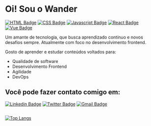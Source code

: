 # Oi! Sou o Wander

[![HTML Badge](https://img.shields.io/badge/HTML5-E34F26?style=for-the-badge&logo=html5&logoColor=white)](https://github.com/wanderaquino)
[![CSS Badge](https://img.shields.io/badge/CSS3-1572B6?style=for-the-badge&logo=css3&logoColor=white)](https://github.com/wanderaquino)
[![Javascript Badge](https://img.shields.io/badge/JavaScript-323330?style=for-the-badge&logo=javascript&logoColor=F7DF1E)](https://github.com/wanderaquino)
[![React Badge](https://img.shields.io/badge/React-20232A?style=for-the-badge&logo=react&logoColor=61DAFB)](https://github.com/wanderaquino)
[![Vue Badge](	https://img.shields.io/badge/Vue.js-35495E?style=for-the-badge&logo=vuedotjs&logoColor=4FC08D)](https://github.com/wanderaquino)

Um amante de tecnologia, que busca aprendizado contínuo e novos desafios sempre. Atualmente com foco no desenvolvimento frontend.

Gosto de aprender e estudar conteúdos voltados para:

* Qualidade de software
* Desenvolvimento Frontend
* Agilidade
* DevOps

## Você pode fazer contato comigo em: 

[![Linkedin Badge](https://img.shields.io/badge/LinkedIn-0077B5?style=for-the-badge&logo=linkedin&logoColor=white&link=https://www.linkedin.com/in/wanderaquino/)](https://www.linkedin.com/in/wanderaquino/)
[![Twitter Badge](https://img.shields.io/badge/Twitter-1DA1F2?style=for-the-badge&logo=twitter&logoColor=white&link=https://twitter.com/wander_a_cruz)](https://twitter.com/wander_a_cruz)
[![Gmail Badge](https://img.shields.io/badge/Gmail-D14836?style=for-the-badge&logo=gmail&logoColor=white)](mailto:wander.aquino@gmail.com)

##
[![Top Langs](https://github-readme-stats.vercel.app/api/top-langs/?username=wanderaquino&theme=dark)](https://github.com/wanderaquino/github-readme-stats)
